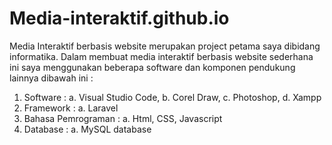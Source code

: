 # Media-interaktif.github.io

Media Interaktif berbasis website merupakan project petama saya dibidang informatika. Dalam membuat media interaktif berbasis website sederhana ini saya menggunakan beberapa software dan komponen pendukung lainnya dibawah ini :
1.	Software : a.	Visual Studio Code, b.	Corel Draw, c.	Photoshop, d.	Xampp
2.	Framework : a.	Laravel
3.	Bahasa Pemrograman : a.	Html, CSS, Javascript
4.	Database : a.	MySQL database
